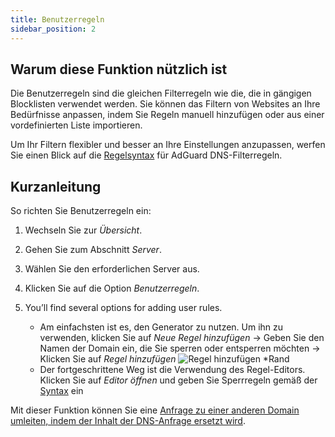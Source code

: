 ```yaml
---
title: Benutzerregeln
sidebar_position: 2
---
```


## Warum diese Funktion nützlich ist

Die Benutzerregeln sind die gleichen Filterregeln wie die, die in gängigen Blocklisten verwendet werden. Sie können das Filtern von Websites an Ihre Bedürfnisse anpassen, indem Sie Regeln manuell hinzufügen oder aus einer vordefinierten Liste importieren.

Um Ihr Filtern flexibler und besser an Ihre Einstellungen anzupassen, werfen Sie einen Blick auf die [Regelsyntax](/general/dns-filtering-syntax/) für AdGuard DNS-Filterregeln.

## Kurzanleitung

So richten Sie Benutzerregeln ein:

1. Wechseln Sie zur _Übersicht_.

2. Gehen Sie zum Abschnitt _Server_.

3. Wählen Sie den erforderlichen Server aus.

4. Klicken Sie auf die Option _Benutzerregeln_.

5. You’ll find several options for adding user rules.

   - Am einfachsten ist es, den Generator zu nutzen. Um ihn zu verwenden, klicken Sie auf _Neue Regel hinzufügen_ → Geben Sie den Namen der Domain ein, die Sie sperren oder entsperren möchten → Klicken Sie auf _Regel hinzufügen_
     ![Regel hinzufügen \*Rand](https://cdn.adtidy.org/content/kb/dns/private/new_dns/userrules_step5.png)
   - Der fortgeschrittene Weg ist die Verwendung des Regel-Editors. Klicken Sie auf _Editor öffnen_ und geben Sie Sperrregeln gemäß der [Syntax](/general/dns-filtering-syntax/) ein

Mit dieser Funktion können Sie eine [Anfrage zu einer anderen Domain umleiten, indem der Inhalt der DNS-Anfrage ersetzt wird](/general/dns-filtering-syntax/#dnsrewrite-modifier).
